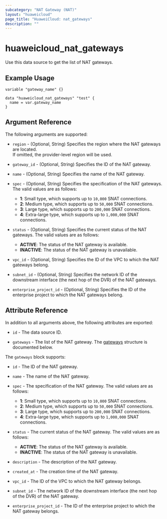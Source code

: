 ```yaml
---
subcategory: "NAT Gateway (NAT)"
layout: "huaweicloud"
page_title: "HuaweiCloud: nat_gateways"
description: ""
---
```


# huaweicloud_nat_gateways

Use this data source to get the list of NAT gateways.

## Example Usage

```hcl
variable "gateway_name" {}

data "huaweicloud_nat_gateways" "test" {
  name = var.gateway_name
}
```

## Argument Reference

The following arguments are supported:

* `region` - (Optional, String) Specifies the region where the NAT gateways are located.  
  If omitted, the provider-level region will be used.

* `gateway_id` - (Optional, String) Specifies the ID of the NAT gateway.

* `name` - (Optional, String) Specifies the name of the NAT gateway.

* `spec` - (Optional, String) Specifies the specification of the NAT gateways.
  The valid values are as follows:
  + **1**: Small type, which supports up to `10,000` SNAT connections.
  + **2**: Medium type, which supports up to `50,000` SNAT connections.
  + **3**: Large type, which supports up to `200,000` SNAT connections.
  + **4**: Extra-large type, which supports up to `1,000,000` SNAT connections.

* `status` - (Optional, String) Specifies the current status of the NAT gateways.
  The valid values are as follows:
  + **ACTIVE**: The status of the NAT gateway is available.
  + **INACTIVE**: The status of the NAT gateway is unavailable.

* `vpc_id` - (Optional, String) Specifies the ID of the VPC to which the NAT gateways belong.

* `subnet_id` - (Optional, String) Specifies the network ID of the downstream interface (the next hop of the DVR) of
  the NAT gateways.

* `enterprise_project_id` - (Optional, String) Specifies the ID of the enterprise project to which the NAT
  gateways belong.

## Attribute Reference

In addition to all arguments above, the following attributes are exported:

* `id` - The data source ID.

* `gateways` - The list of the NAT gateway.
  The [gateways](#GatewayPublicGateways) structure is documented below.

<a name="GatewayPublicGateways"></a>
The `gateways` block supports:

* `id` - The ID of the NAT gateway.

* `name` - The name of the NAT gateway.

* `spec` - The specification of the NAT gateway.
  The valid values are as follows:
  + **1**: Small type, which supports up to `10,000` SNAT connections.
  + **2**: Medium type, which supports up to `50,000` SNAT connections.
  + **3**: Large type, which supports up to `200,000` SNAT connections.
  + **4**: Extra-large type, which supports up to `1,000,000` SNAT connections.

* `status` - The current status of the NAT gateway.
  The valid values are as follows:
  + **ACTIVE**: The status of the NAT gateway is available.
  + **INACTIVE**: The status of the NAT gateway is unavailable.

* `description` - The description of the NAT gateway.

* `created_at` - The creation time of the NAT gateway.

* `vpc_id` - The ID of the VPC to which the NAT gateway belongs.

* `subnet_id` - The network ID of the downstream interface (the next hop of the DVR) of the NAT gateway.

* `enterprise_project_id` - The ID of the enterprise project to which the NAT gateway belongs.
